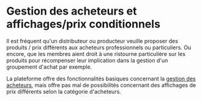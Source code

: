 # Gestion des acheteurs et affichages/prix conditionnels

Il est fréquent qu'un distributeur ou producteur veuille proposer des produits / prix différents aux acheteurs professionnels ou particuliers.  Ou encore, que les membres aient droit à une ristourne particulière sur les produits pour récompenser leur implication dans la gestion d'un groupement d'achat par exemple.

La plateforme offre des fonctionnalités basiques concernant la [gestion des acheteurs](https://guide.openfoodnetwork.org/v/fr/basic-features/shopfront/customer-management-and-conditional-displays-prices/customers), mais offre pas mal de possibilités concernant des affichages de prix différents selon la catégorie d'acheteurs.
